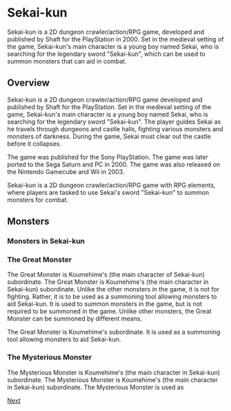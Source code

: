 # Sekai-kun

Sekai-kun is a 2D dungeon crawler/action/RPG game, developed and published by Shaft for the PlayStation in 2000. Set in the medieval setting of the game, Sekai-kun's main character is a young boy named Sekai, who is searching for the legendary sword "Sekai-kun", which can be used to summon monsters that can aid in combat.

## Overview

Sekai-kun is a 2D dungeon crawler/action/RPG game developed and published by Shaft for the PlayStation. Set in the medieval setting of the game, Sekai-kun's main character is a young boy named Sekai, who is searching for the legendary sword "Sekai-kun". The player guides Sekai as he travels through dungeons and castle halls, fighting various monsters and monsters of darkness. During the game, Sekai must clear out the castle before it collapses.

The game was published for the Sony PlayStation. The game was later ported to the Sega Saturn and PC in 2000. The game was also released on the Nintendo Gamecube and Wii in 2003.

Sekai-kun is a 2D dungeon crawler/action/RPG game with RPG elements, where players are tasked to use Sekai's sword "Sekai-kun" to summon monsters for combat.

## Monsters

### Monsters in Sekai-kun

### The Great Monster

The Great Monster is Koumehime's (the main character of Sekai-kun) subordinate. The Great Monster is Koumehime's (the main character in Sekai-kun) subordinate. Unlike the other monsters in the game, it is not for fighting. Rather, it is to be used as a summoning tool allowing monsters to aid Sekai-kun. It is used to summon monsters in the game, but is not required to be summoned in the game. Unlike other monsters, the Great Monster can be summoned by different means.

The Great Monster is Koumehime's subordinate. It is used as a summoning tool allowing monsters to aid Sekai-kun.

### The Mysterious Monster

The Mysterious Monster is Koumehime's (the main character in Sekai-kun) subordinate. The Mysterious Monster is Koumehime's (the main character in Sekai-kun) subordinate. The Mysterious Monster is used as

[Next](159.md)